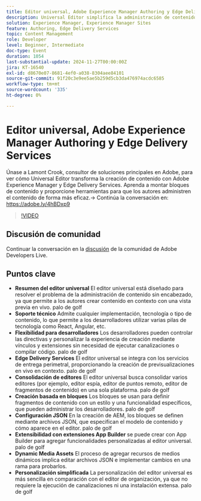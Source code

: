 ```yaml
---
title: Editor universal, Adobe Experience Manager Authoring y Edge Delivery Services
description: Universal Editor simplifica la administración de contenido sin encabezado al admitir varias pilas de tecnología, ofrecer vistas previas en directo en contexto, consolidar varios editores y permitir una fácil personalización mediante la configuración JSON y las extensiones de App Builder.
solution: Experience Manager, Experience Manager Sites
feature: Authoring, Edge Delivery Services
topic: Content Management
role: Developer
level: Beginner, Intermediate
doc-type: Event
duration: 1054
last-substantial-update: 2024-11-27T00:00:00Z
jira: KT-16540
exl-id: d8670e07-8681-4ef0-a038-8304aee84101
source-git-commit: 91f20c3e9ee5ae5b259d5cb3da476974acdc6585
workflow-type: tm+mt
source-wordcount: '335'
ht-degree: 0%

---
```


# Editor universal, Adobe Experience Manager Authoring y Edge Delivery Services

Únase a Lamont Crook, consultor de soluciones principales en Adobe, para ver cómo Universal Editor transforma la creación de contenido con Adobe Experience Manager y Edge Delivery Services. Aprenda a montar bloques de contenido y proporcione herramientas para que los autores administren el contenido de forma más eficaz.→ Continúa la conversación en: https://adobe.ly/4hBDxp9

>[!VIDEO](https://video.tv.adobe.com/v/3439423/?learn=on&enablevpops)

## Discusión de comunidad

Continuar la conversación en la [discusión](https://adobe.ly/4hBDxp9) de la comunidad de Adobe Developers Live.

## Puntos clave

* **Resumen del editor universal** El editor universal está diseñado para resolver el problema de la administración de contenido sin encabezado, ya que permite a los autores crear contenido en contexto con una vista previa en vivo. palo de golf
* **Soporte técnico** Admite cualquier implementación, tecnología o tipo de contenido, lo que permite a los desarrolladores utilizar varias pilas de tecnología como React, Angular, etc.
* **Flexibilidad para desarrolladores** Los desarrolladores pueden controlar las directivas y personalizar la experiencia de creación mediante vínculos y extensiones sin necesidad de ejecutar canalizaciones o compilar código. palo de golf
* **Edge Delivery Services** El editor universal se integra con los servicios de entrega perimetral, proporcionando la creación de previsualizaciones en vivo en contexto. palo de golf
* **Consolidación de editores** El editor universal busca consolidar varios editores (por ejemplo, editor espía, editor de puntos remoto, editor de fragmentos de contenido) en una sola plataforma. palo de golf
* **Creación basada en bloques** Los bloques se usan para definir fragmentos de contenido con un estilo y una funcionalidad específicos, que pueden administrar los desarrolladores. palo de golf
* **Configuración JSON** En la creación de AEM, los bloques se definen mediante archivos JSON, que especifican el modelo de contenido y cómo aparece en el editor. palo de golf
* **Extensibilidad con extensiones App Builder** se puede crear con App Builder para agregar funcionalidades personalizadas al editor universal. palo de golf
* **Dynamic Media Assets** El proceso de agregar recursos de medios dinámicos implica editar archivos JSON e implementar cambios en una rama para probarlos.
* **Personalización simplificada** La personalización del editor universal es más sencilla en comparación con el editor de organización, ya que no requiere la ejecución de canalizaciones ni una instalación extensa. palo de golf
